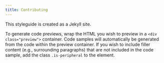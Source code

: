 ```yaml
---
title: Contributing
---
```


This styleguide is created as a Jekyll site.

To generate code previews, wrap the HTML you wish to preview in a `<div class="preview">` container. Code samples will automatically be generated from the code within the preview container. If you wish to include filler content (e.g., surrounding paragraphs) that are not included in the code sample, add the class `.is-peripheral` to the element.
